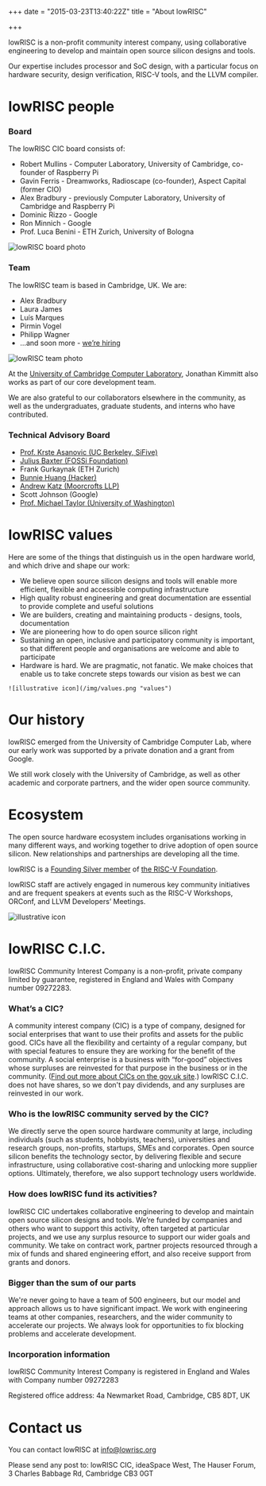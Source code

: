+++
date = "2015-03-23T13:40:22Z"
title = "About lowRISC"

+++

lowRISC is a non-profit community interest company, using collaborative engineering to develop and maintain open source silicon designs and tools.

Our expertise includes processor and SoC design, with a particular focus on  hardware security, design verification, RISC-V tools, and the LLVM compiler.

# lowRISC people

### Board
The lowRISC CIC board consists of:

 * Robert Mullins - Computer Laboratory, University of Cambridge, co-founder of Raspberry Pi
 * Gavin Ferris - Dreamworks, Radioscape (co-founder), Aspect Capital (former CIO)
 * Alex Bradbury - previously Computer Laboratory, University of Cambridge and Raspberry Pi
 * Dominic Rizzo - Google
 * Ron Minnich - Google
 * Prof. Luca Benini - ETH Zurich, University of Bologna

 ![lowRISC board photo](/img/board2.jpg "lowRISC board")


### Team
 The lowRISC team is based in Cambridge, UK. We are:

 * Alex Bradbury
 * Laura James
 * Luís Marques
 * Pirmin Vogel
 * Philipp Wagner
 * …and soon more - [we’re hiring](https://www.lowrisc.org/jobs/)

 ![lowRISC team photo](/img/team.jpg "lowRISC team")

At the [University of Cambridge Computer Laboratory](http://www.cst.cam.ac.uk), Jonathan Kimmitt also works as part of our core development team.

 We are also grateful to our collaborators elsewhere in the community, as well as the undergraduates, graduate students, and interns who have contributed.

### Technical Advisory Board

 *   [Prof. Krste Asanovic (UC Berkeley, SiFive)](http://www.eecs.berkeley.edu/~krste/)
 *   [Julius Baxter (FOSSi Foundation)](http://juliusbaxter.net)
 *   Frank Gurkaynak (ETH Zurich)
 *   [Bunnie Huang (Hacker)](http://en.wikipedia.org/wiki/Andrew_Huang)
 *   [Andrew Katz (Moorcrofts LLP)](https://www.moorcrofts.com/about/andrew-katz/)
 *   Scott Johnson (Google)
 *   [Prof. Michael Taylor (University of Washington)](https://www.cs.washington.edu/people/faculty/profmbt)

# lowRISC values
 Here are some of the things that distinguish us in the open hardware world, and which drive and shape our work:

 *   We believe open source silicon designs and tools will enable more efficient, flexible and accessible computing infrastructure
 *   High quality robust engineering and great documentation are essential to provide  complete and useful solutions
 *   We are builders, creating and maintaining products - designs, tools, documentation
 *   We are pioneering how to do open source silicon right
 *   Sustaining an open, inclusive and participatory community is important, so that different people and organisations are welcome and able to participate
 *   Hardware is hard. We are pragmatic, not fanatic. We make choices that enable us to take concrete steps towards our vision as best we can

    ![illustrative icon](/img/values.png "values")

# Our history
lowRISC emerged from the University of Cambridge Computer Lab, where our early work was supported by a private donation and a grant from Google.

We still work closely with the University of Cambridge, as well as other academic and corporate partners, and the wider open source community.


# Ecosystem
  The open source hardware ecosystem includes organisations working in many different ways, and working together to drive adoption of open source silicon. New relationships and partnerships are developing all the time.

  lowRISC is a [Founding Silver member](https://riscv.org/members-at-a-glance/) of [the RISC-V Foundation](https://riscv.org/).

  lowRISC staff are actively engaged in numerous key community initiatives and are frequent speakers at events such as the RISC-V Workshops, ORConf, and LLVM Developers’ Meetings.


   ![illustrative icon](/img/network.png "network")

# lowRISC C.I.C.
lowRISC Community Interest Company is a non-profit, private company limited by guarantee, registered in England and Wales with Company number 09272283.

### What’s a CIC?
  A community interest company (CIC) is a type of company, designed for social enterprises
  that want to use their profits and assets for the public good. CICs have all the flexibility and certainty of a regular company, but with special features to ensure they are working for the benefit of the community. A social enterprise is a business with “for-good” objectives whose surpluses are reinvested for that purpose in the business or in the community. ([Find out more about CICs on the gov.uk site](https://assets.publishing.service.gov.uk/government/uploads/system/uploads/attachment_data/file/641412/13-786-community-interest-companies-frequently-asked-questions.pdf).) lowRISC C.I.C. does not have shares, so we don't pay dividends, and any surpluses are reinvested in our work.

### Who is the lowRISC community served by the CIC?
  We directly serve the open source hardware community at large, including individuals (such as students, hobbyists, teachers), universities and research groups, non-profits, startups, SMEs and corporates. Open source silicon benefits the technology sector, by delivering flexible and secure infrastructure, using collaborative cost-sharing and unlocking more supplier options. Ultimately, therefore, we also support technology users worldwide.

### How does lowRISC fund its activities?
  lowRISC CIC undertakes collaborative engineering to develop and maintain open source silicon designs and tools. We’re funded by companies and others who want to support this activity, often targeted at particular projects, and we use any surplus resource to support our wider goals and community. We take on contract work, partner projects resourced through a mix of funds and shared engineering effort, and also receive support from grants and donors.

### Bigger than the sum of our parts
  We're never going to have a team of 500 engineers, but our model and approach allows us to have significant impact. We work with engineering teams at other companies, researchers, and the wider community to accelerate our projects. We always look for opportunities to fix blocking problems and accelerate development.

### Incorporation information

  lowRISC Community Interest Company is registered in England and Wales with Company number 09272283

  Registered office address: 4a Newmarket Road, Cambridge, CB5 8DT, UK


# Contact us
  You can contact lowRISC at info@lowrisc.org

  Please send any post to: lowRISC CIC, ideaSpace West, The Hauser Forum, 3 Charles Babbage Rd, Cambridge CB3 0GT

